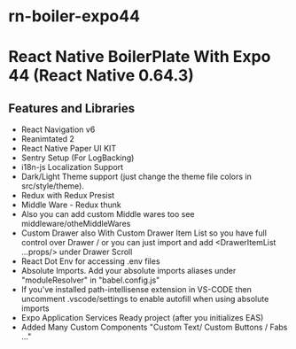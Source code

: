 # rn-boiler-expo44
<h1>React Native BoilerPlate  With Expo 44 (React Native 0.64.3)</h1>

<h2>Features and Libraries</h2>

- React Navigation v6
- Reanimtated 2
- React Native Paper UI KIT
- Sentry Setup (For LogBacking)
- i18n-js Localization Support
- Dark/Light Theme support (just change the theme file colors in src/style/theme).
- Redux with Redux Presist
- Middle Ware - Redux thunk
- Also you can add custom Middle wares too see middleware/otheMiddleWares
- Custom Drawer also With Custom Drawer Item List so you have full control over Drawer / or you can just import and add <DrawerItemList ...props/> under Drawer Scroll
- React Dot Env for accessing .env files
- Absolute Imports. Add your absolute imports aliases under "moduleResolver" in "babel.config.js"
- If you've installed path-intellisense extension in VS-CODE then uncomment .vscode/settings to enable autofill when using absolute imports
- Expo Application Services Ready project (after you initializes EAS)
- Added Many Custom Components "Custom Text/ Custom Buttons / Fabs ..."
